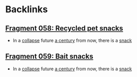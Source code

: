 
# Backlinks
## [Fragment 058: Recycled pet snacks](<Fragment 058: Recycled pet snacks.md>)
- In a [collapse](<collapse.md>) future [a century](<a century.md>) from now, there is a [snack](<snack.md>)

## [Fragment 059: Bait snacks](<Fragment 059: Bait snacks.md>)
- In a [collapse](<collapse.md>) future [a century](<a century.md>) from now, there is a [snack](<snack.md>)

